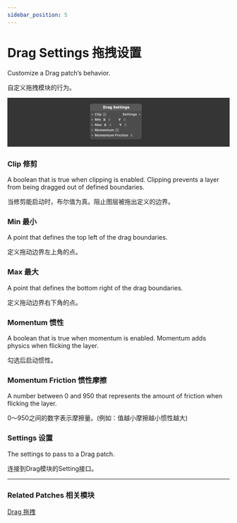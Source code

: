 ```yaml
---
sidebar_position: 5
---
```


# Drag Settings 拖拽设置

Customize a Drag patch’s behavior.

自定义拖拽模块的行为。

![Image](./../../../static/img/docs/Interaction/drag-settings.png)

### Clip 修剪

A boolean that is true when clipping is enabled. Clipping prevents a layer from being dragged out of defined boundaries.

当修剪能启动时，布尔值为真。阻止图层被拖出定义的边界。

### Min 最小

A point that defines the top left of the drag boundaries.

定义拖动边界左上角的点。

### Max 最大

A point that defines the bottom right of the drag boundaries.

定义拖动边界右下角的点。

### Momentum 惯性

A boolean that is true when momentum is enabled. Momentum adds physics when flicking the layer.

勾选后启动惯性。

### Momentum Friction 惯性摩擦

A number between 0 and 950 that represents the amount of friction when flicking the layer.

0～950之间的数字表示摩擦量。(例如：值越小摩擦越小惯性越大)

### Settings 设置

The settings to pass to a Drag patch.

连接到Drag模块的Setting接口。

------

### Related Patches 相关模块

[Drag 拖拽](./Drag.md)
